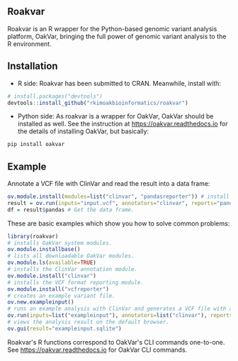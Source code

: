 ## Roakvar

Roakvar is an R wrapper for the Python-based genomic variant analysis platform, OakVar, bringing the full power of genomic variant analysis to the R environment.

## Installation

* R side: Roakvar has been submitted to CRAN. Meanwhile, install with:

``` r
# install.packages("devtools")
devtools::install_github("rkimoakbioinformatics/roakvar")
```

* Python side: As roakvar is a wrapper for OakVar, OakVar should be installed as well. See the instruction at https://oakvar.readthedocs.io for the details of installing OakVar, but basically:

``` bash
pip install oakvar
```

## Example

Annotate a VCF file with ClinVar and read the result into a data frame:

```r
ov.module.install(modules=list("clinvar", "pandasreporter")) # install the ClinVar and pandas reporter modules.
result = ov.run(inputs="input.vcf", annotators="clinvar", reports="pandas") # Do the analysis and get the result into a variable.
df = result$pandas # Get the data frame.
```

These are basic examples which show you how to solve common problems:

``` r
library(roakvar)
# installs OakVar system modules.
ov.module.installbase()
# lists all downloadable OakVar modules.
ov.module.ls(available=TRUE)
# installs the ClinVar annotation module.
ov.module.install("clinvar")
# installs the VCF format reporting module.
ov.module.install("vcfreporter")
# creates an example variant file.
ov.new.exampleinput()
# runs an example analysis with ClinVar and generates a VCF file with annotated variants.
ov.run(inputs=list("exampleinput"), annotators=list("clinvar"), reports=list("vcf"))
# views the analysis result on the default browser.
ov.gui(result="exampleinput.sqlite")
```

Roakvar's R functions correspond to OakVar's CLI commands one-to-one. See https://oakvar.readthedocs.io for OakVar CLI commands.
